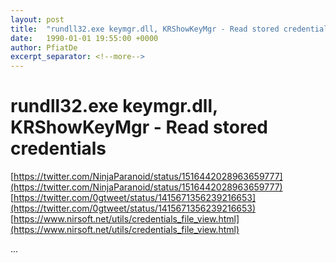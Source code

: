 ```yaml
---
layout: post
title:  "rundll32.exe keymgr.dll, KRShowKeyMgr - Read stored credentials"
date:   1990-01-01 19:55:00 +0000
author: PfiatDe
excerpt_separator: <!--more-->
---
```


# rundll32.exe keymgr.dll, KRShowKeyMgr - Read stored credentials
[https://twitter.com/NinjaParanoid/status/1516442028963659777](https://twitter.com/NinjaParanoid/status/1516442028963659777)
[https://twitter.com/0gtweet/status/1415671356239216653](https://twitter.com/0gtweet/status/1415671356239216653)
[https://www.nirsoft.net/utils/credentials_file_view.html](https://www.nirsoft.net/utils/credentials_file_view.html)

...
<!--more-->
